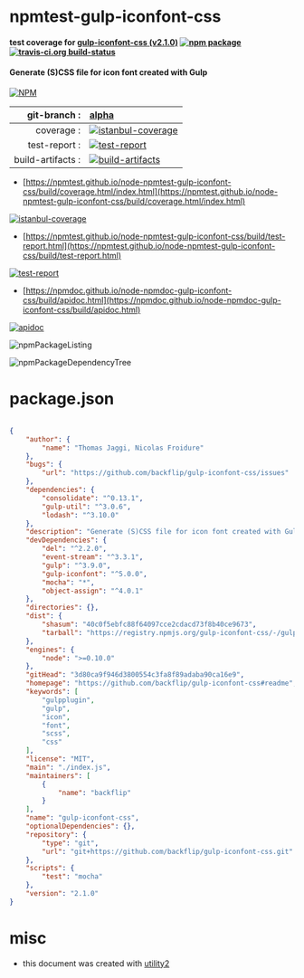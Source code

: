# npmtest-gulp-iconfont-css

#### test coverage for  [gulp-iconfont-css (v2.1.0)](https://github.com/backflip/gulp-iconfont-css#readme)  [![npm package](https://img.shields.io/npm/v/npmtest-gulp-iconfont-css.svg?style=flat-square)](https://www.npmjs.org/package/npmtest-gulp-iconfont-css) [![travis-ci.org build-status](https://api.travis-ci.org/npmtest/node-npmtest-gulp-iconfont-css.svg)](https://travis-ci.org/npmtest/node-npmtest-gulp-iconfont-css)

#### Generate (S)CSS file for icon font created with Gulp

[![NPM](https://nodei.co/npm/gulp-iconfont-css.png?downloads=true&downloadRank=true&stars=true)](https://www.npmjs.com/package/gulp-iconfont-css)

| git-branch : | [alpha](https://github.com/npmtest/node-npmtest-gulp-iconfont-css/tree/alpha)|
|--:|:--|
| coverage : | [![istanbul-coverage](https://npmtest.github.io/node-npmtest-gulp-iconfont-css/build/coverage.badge.svg)](https://npmtest.github.io/node-npmtest-gulp-iconfont-css/build/coverage.html/index.html)|
| test-report : | [![test-report](https://npmtest.github.io/node-npmtest-gulp-iconfont-css/build/test-report.badge.svg)](https://npmtest.github.io/node-npmtest-gulp-iconfont-css/build/test-report.html)|
| build-artifacts : | [![build-artifacts](https://npmtest.github.io/node-npmtest-gulp-iconfont-css/glyphicons_144_folder_open.png)](https://github.com/npmtest/node-npmtest-gulp-iconfont-css/tree/gh-pages/build)|

- [https://npmtest.github.io/node-npmtest-gulp-iconfont-css/build/coverage.html/index.html](https://npmtest.github.io/node-npmtest-gulp-iconfont-css/build/coverage.html/index.html)

[![istanbul-coverage](https://npmtest.github.io/node-npmtest-gulp-iconfont-css/build/screenCapture.buildCi.browser.%252Ftmp%252Fbuild%252Fcoverage.lib.html.png)](https://npmtest.github.io/node-npmtest-gulp-iconfont-css/build/coverage.html/index.html)

- [https://npmtest.github.io/node-npmtest-gulp-iconfont-css/build/test-report.html](https://npmtest.github.io/node-npmtest-gulp-iconfont-css/build/test-report.html)

[![test-report](https://npmtest.github.io/node-npmtest-gulp-iconfont-css/build/screenCapture.buildCi.browser.%252Ftmp%252Fbuild%252Ftest-report.html.png)](https://npmtest.github.io/node-npmtest-gulp-iconfont-css/build/test-report.html)

- [https://npmdoc.github.io/node-npmdoc-gulp-iconfont-css/build/apidoc.html](https://npmdoc.github.io/node-npmdoc-gulp-iconfont-css/build/apidoc.html)

[![apidoc](https://npmdoc.github.io/node-npmdoc-gulp-iconfont-css/build/screenCapture.buildCi.browser.%252Ftmp%252Fbuild%252Fapidoc.html.png)](https://npmdoc.github.io/node-npmdoc-gulp-iconfont-css/build/apidoc.html)

![npmPackageListing](https://npmtest.github.io/node-npmtest-gulp-iconfont-css/build/screenCapture.npmPackageListing.svg)

![npmPackageDependencyTree](https://npmtest.github.io/node-npmtest-gulp-iconfont-css/build/screenCapture.npmPackageDependencyTree.svg)



# package.json

```json

{
    "author": {
        "name": "Thomas Jaggi, Nicolas Froidure"
    },
    "bugs": {
        "url": "https://github.com/backflip/gulp-iconfont-css/issues"
    },
    "dependencies": {
        "consolidate": "^0.13.1",
        "gulp-util": "^3.0.6",
        "lodash": "^3.10.0"
    },
    "description": "Generate (S)CSS file for icon font created with Gulp",
    "devDependencies": {
        "del": "^2.2.0",
        "event-stream": "^3.3.1",
        "gulp": "^3.9.0",
        "gulp-iconfont": "^5.0.0",
        "mocha": "*",
        "object-assign": "^4.0.1"
    },
    "directories": {},
    "dist": {
        "shasum": "40c0f5ebfc88f64097cce2cdacd73f8b40ce9673",
        "tarball": "https://registry.npmjs.org/gulp-iconfont-css/-/gulp-iconfont-css-2.1.0.tgz"
    },
    "engines": {
        "node": ">=0.10.0"
    },
    "gitHead": "3d80ca9f946d3800554c3fa8f89adaba90ca16e9",
    "homepage": "https://github.com/backflip/gulp-iconfont-css#readme",
    "keywords": [
        "gulpplugin",
        "gulp",
        "icon",
        "font",
        "scss",
        "css"
    ],
    "license": "MIT",
    "main": "./index.js",
    "maintainers": [
        {
            "name": "backflip"
        }
    ],
    "name": "gulp-iconfont-css",
    "optionalDependencies": {},
    "repository": {
        "type": "git",
        "url": "git+https://github.com/backflip/gulp-iconfont-css.git"
    },
    "scripts": {
        "test": "mocha"
    },
    "version": "2.1.0"
}
```



# misc
- this document was created with [utility2](https://github.com/kaizhu256/node-utility2)
